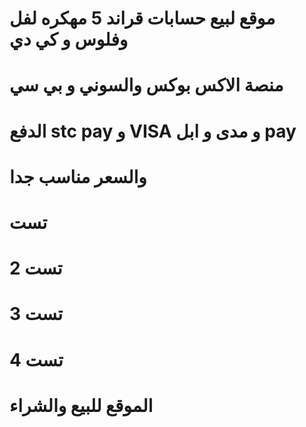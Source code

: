 #   موقع لبيع حسابات قراند 5 مهكره لفل وفلوس و كي دي 

# منصة الاكس بوكس والسوني و بي سي 

# الدفع stc pay و VISA و مدى و ابل pay

# والسعر مناسب جدا 

# تست 

# تست 2

# تست 3

# تست 4

# الموقع للبيع والشراء 
